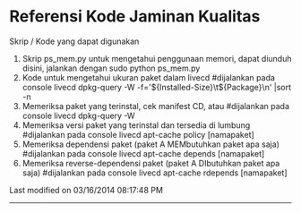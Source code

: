 # Referensi Kode Jaminan Kualitas

Skrip / Kode yang dapat digunakan
  1. Skrip ps_mem.py untuk mengetahui penggunaan memori, dapat diunduh di
      ​sini, jalankan dengan
      sudo python ps_mem.py
  1. Kode untuk mengetahui ukuran paket dalam livecd
      #dijalankan pada console livecd
      dpkg-query -W -f='${Installed-Size}\t${Package}\n' |sort -n
  1. Memeriksa paket yang terinstal, cek manifest CD, atau
      #dijalankan pada console livecd
      dpkg-query -W
  1. Memeriksa versi paket yang terinstal dan tersedia di lumbung
      #dijalankan pada console livecd
      apt-cache policy [namapaket]
  1. Memeriksa dependensi paket (paket A MEMbutuhkan paket apa saja)
      #dijalankan pada console livecd
      apt-cache depends [namapaket]
  1. Memeriksa reverse-dependensi paket (paket A DIbutuhkan paket apa saja)
      #dijalankan pada console livecd
      apt-cache rdepends [namapaket]

Last modified on 03/16/2014 08:17:48 PM


---
 
